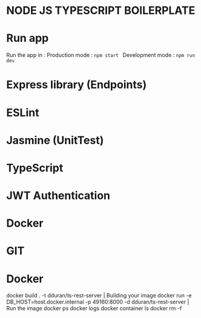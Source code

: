 # NODE JS TYPESCRIPT BOILERPLATE

# Run app
Run the app in :
Production mode :  ```npm start ```
Development mode : ```npm run dev ```

# Express library (Endpoints)

# ESLint


# Jasmine (UnitTest)


# TypeScript


# JWT Authentication


# Docker


# GIT




# Docker
docker build . -t  dduran/ts-rest-server   | Building your image
docker run -e DB_HOST=host.docker.internal -p 49160:8000 -d dduran/ts-rest-server  | Run the image
docker ps
docker logs <container id>
docker container ls
docker rm -f <container id>
